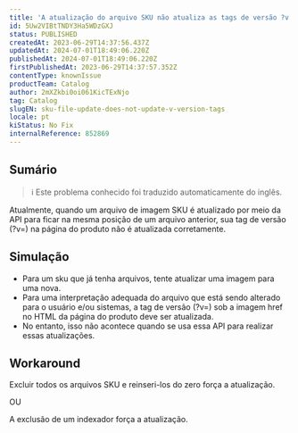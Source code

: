 ```yaml
---
title: 'A atualização do arquivo SKU não atualiza as tags de versão ?v'
id: 5Uw2VIBtTNDY3Ha5WDzGXJ
status: PUBLISHED
createdAt: 2023-06-29T14:37:56.437Z
updatedAt: 2024-07-01T18:49:06.220Z
publishedAt: 2024-07-01T18:49:06.220Z
firstPublishedAt: 2023-06-29T14:37:57.352Z
contentType: knownIssue
productTeam: Catalog
author: 2mXZkbi0oi061KicTExNjo
tag: Catalog
slugEN: sku-file-update-does-not-update-v-version-tags
locale: pt
kiStatus: No Fix
internalReference: 852869
---
```


## Sumário

>ℹ️ Este problema conhecido foi traduzido automaticamente do inglês.


Atualmente, quando um arquivo de imagem SKU é atualizado por meio da API para ficar na mesma posição de um arquivo anterior, sua tag de versão (?v=) na página do produto não é atualizada corretamente.

## Simulação




- Para um sku que já tenha arquivos, tente atualizar uma imagem para uma nova.
- Para uma interpretação adequada do arquivo que está sendo alterado para o usuário e/ou sistemas, a tag de versão (?v=) sob a imagem href no HTML da página do produto deve ser atualizada.
- No entanto, isso não acontece quando se usa essa API para realizar essas atualizações.


## Workaround


Excluir todos os arquivos SKU e reinseri-los do zero força a atualização.

OU

A exclusão de um indexador força a atualização.

